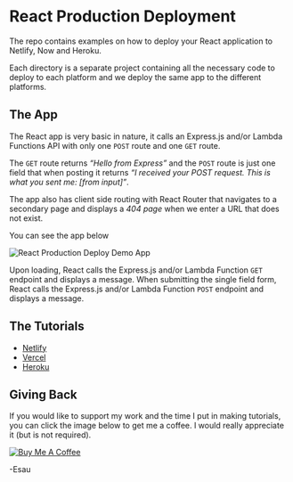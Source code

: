 # React Production Deployment

The repo contains examples on how to deploy your React application to Netlify, Now and Heroku.

Each directory is a separate project containing all the necessary code to deploy to each platform and we deploy the same app to the different platforms.

## The App

The React app is very basic in nature, it calls an Express.js and/or Lambda Functions API with only one `POST` route and one `GET` route.

The `GET` route returns _“Hello from Express”_ and the `POST` route is just one field that when posting it returns _“I received your POST request. This is what you sent me: [from input]”_.

The app also has client side routing with React Router that navigates to a secondary page and displays a _404 page_ when we enter a URL that does not exist.

You can see the app below

![React Production Deploy Demo App](https://i.imgur.com/AcPRAN1.gif "React Production Deploy Demo App")

Upon loading, React calls the Express.js and/or Lambda Function `GET` endpoint and displays a message. When submitting the single field form, React calls the Express.js and/or Lambda Function `POST` endpoint and displays a message.

## The Tutorials

- [Netlify](https://esausilva.com/2020/07/25/deploy-a-production-react-app-to-netlify/)
- [Vercel](https://esausilva.com/2020/07/26/deploy-a-production-react-app-to-vercel/)
- [Heroku](https://esausilva.com/2020/07/26/deploy-a-production-react-app-to-heroku/)

## Giving Back

If you would like to support my work and the time I put in making tutorials, you can click the image below to get me a coffee. I would really appreciate it (but is not required).

[![Buy Me A Coffee](https://www.buymeacoffee.com/assets/img/custom_images/black_img.png)](https://www.buymeacoffee.com/esausilva)

-Esau
